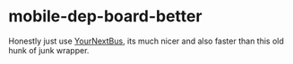 # mobile-dep-board-better

Honestly just use [YourNextBus](http://yournextbus.wymetro.com/), its much nicer and also faster than this old hunk of junk wrapper.
